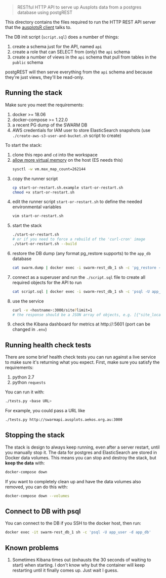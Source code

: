 > RESTful HTTP API to serve up Ausplots data from a postgres database using postgREST

This directory contains the files required to run the HTTP REST API server that the [ausplotsR client](https://github.com/GregGuerin/ausplotsR) talks to.

The DB init script (`script.sql`) does a number of things:
  1. create a schema just for the API, named `api`
  1. create a role that can SELECT from (only) the `api` schema
  1. create a number of views in the `api` schema that pull from tables in the `public` schema

postgREST will then serve everything from the `api` schema and because they're just views, they'll be read-only.

## Running the stack

Make sure you meet the requirements:

  1. docker >= 18.06
  1. docker-compose >= 1.22.0
  1. a recent PG dump of the SWARM DB
  1. AWS credentials for IAM user to store ElasticSearch snapshots (use `./create-aws-s3-user-and-bucket.sh` script to create)

To start the stack:

  1. clone this repo and `cd` into the workspace
  1. [allow more virtual memory](https://www.elastic.co/guide/en/elasticsearch/reference/current/vm-max-map-count.html#vm-max-map-count) on the host (ES needs this)
      ```bash
      sysctl -w vm.max_map_count=262144
      ```
  1. copy the runner script
      ```bash
      cp start-or-restart.sh.example start-or-restart.sh
      chmod +x start-or-restart.sh
      ```
  1. edit the runner script `start-or-restart.sh` to define the needed environmental variables
      ```bash
      vim start-or-restart.sh
      ```
  1. start the stack
      ```bash
      ./start-or-restart.sh
      # or if you need to force a rebuild of the 'curl-cron' image
      ./start-or-restart.sh --build
      ```
  1. restore the DB dump (any format pg_restore supports) to the `app_db` database
      ```bash
      cat swarm.dump | docker exec -i swarm-rest_db_1 sh -c 'pg_restore --no-owner -U app_user -d app_db -v'
      ```
  1. connect as a superuser and run the `./script.sql` file to create all required objects for the API to run
      ```bash
      cat script.sql | docker exec -i swarm-rest_db_1 sh -c 'psql -U app_user -d app_db'
      ```
  1. use the service
      ```bash
      curl -v <hostname>:3000/site?limit=1
      # the response should be a JSON array of objects, e.g. [{"site_location_name":"...
      ```
  1. check the Kibana dashboard for metrics at http://<hostname>:5601 (port can be changed in `.env`)

## Running health check tests

There are some brief health check tests you can run against a live service to make sure it's returning what you expect. First, make sure you satisfy the requirements:

  1. python 2.7
  1. python `requests`

You can run it with:
```bash
./tests.py <base URL>
```

For example, you could pass a URL like
```bash
./tests.py http://swarmapi.ausplots.aekos.org.au:3000
```

## Stopping the stack
The stack is design to always keep running, even after a server restart, until you manually stop it. The data for postgres and ElasticSearch are stored in Docker data volumes. This means you can stop and destroy the stack, but **keep the data** with:
```bash
docker-compose down
```

If you want to completely clean up and have the data volumes also removed, you can do this with:
```bash
docker-compose down --volumes
```

## Connect to DB with psql
You can connect to the DB if you SSH to the docker host, then run:
```bash
docker exec -it swarm-rest_db_1 sh -c 'psql -U app_user -d app_db'
```

## Known problems
  1. Sometimes Kibana times out (exhausts the 30 seconds of waiting to start) when starting. I don't know why but the container will keep restarting until it finally comes up. Just wait I guess.

